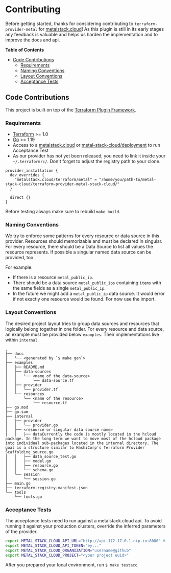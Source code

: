 # Contributing

Before getting started, thanks for considering contributing to `terraform-provider-metal` for [metalstack.cloud](https://metalstack.cloud)!
As this plugin is still in its early stages any feedback is valuable and helps us harden the implementation and to improve the docs and api.

**Table of Contents**

- [Code Contributions](#Code_Contributions)
  - [Requirements](#Requirements)
  - [Naming Conventions](#Naming_Conventions)
  - [Layout Conventions](#Layout_Conventions)
  - [Acceptance Tests](#Acceptance_Tests)

## Code Contributions

This project is built on top of the [Terraform Plugin Framework](https://github.com/hashicorp/terraform-plugin-framework).

### Requirements

- [Terraform](https://developer.hashicorp.com/terraform/downloads) >= 1.0
- [Go](https://golang.org/doc/install) >= 1.19
- Access to a [metalstack.cloud](https://metalstack.cloud) or [metal-stack-cloud/deployment](https://github.com/metal-stack-cloud/deployment) to run Acceptance Test
- As our provider has not yet been released, you need to link it inside your `~/.terraformrc/`. Don't forget to adjust the registry path to your clone.

```
provider_installation {
  dev_overrides {
    "metalstack.cloud/terraform/metal" = "/home/you/path-to/metal-stack-cloud/terraform-provider-metal-stack-cloud/"
  }

  direct {}
}
```

Before testing always make sure to rebuild `make build`.

### Naming Conventions

We try to enforce some patterns for every resource or data source in this provider.
Resources should memorizable and must be declared in singular.
For every resource, there should be a Data Source to list all values the resource represents.
If possible a singular named data source can be provided, too.

For example:

- If there is a resource `metal_public_ip`.
- There should be a data source `metal_public_ips` containing `items` with the same fields as a single `metal_public_ip`.
- In the future we might add a `metal_public_ip` data source. It would error if not exactly one resource would be found. For now use the import.

### Layout Conventions

The desired project layout tries to group data sources and resources that logically belong together in one folder.
For every resource and data source, an example must be provided below `examples`. Their implementations live within `internal`. 

```
.
├── docs
│   └── <generated by `$ make gen`>
├── examples
│   ├── README.md
│   ├── data-sources
│   │   └── <name of the data-source>
│   │       └── data-source.tf
│   ├── provider
│   │   └── provider.tf
│   └── resources
│       └── <name of the resource>
│           └── resource.tf
├── go.mod
├── go.sum
├── internal
│   ├── provider
│   │   └── provider.go
│   ├── <resource or singular data source name>
│   │   ├── dataCurrently the code is mostly located in the hcloud package. In the long term we want to move most of the hcloud package into individual sub-packages located in the internal directory. The goal is a structure similar to HashiCorp's Terraform Provider Scaffolding_source.go
│   │   ├── data_source_test.go
│   │   ├── model.go
│   │   ├── resource.go
│   │   └── schema.go
│   └── session
│       └── session.go
├── main.go
├── terraform-registry-manifest.json
└── tools
    └── tools.go
```

### Acceptance Tests

The acceptance tests need to run against a metalstack.cloud api. To avoid running it against your production clusters, override the inferred parameters of the provider.

```bash
export METAL_STACK_CLOUD_API_URL="http://api.172.17.0.1.nip.io:8080" # in case you are using metal-stack-cloud/deployment
export METAL_STACK_CLOUD_API_TOKEN="ey..."
export METAL_STACK_CLOUD_ORGANIZATION="username@github"
export METAL_STACK_CLOUD_PROJECT="<your project uuid>"
```

After you prepared your local environment, run `$ make testacc`.
